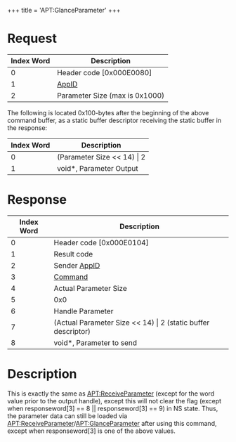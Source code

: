 +++
title = 'APT:GlanceParameter'
+++

# Request

| Index Word | Description                                    |
|------------|------------------------------------------------|
| 0          | Header code \[0x000E0080\]                     |
| 1          | [AppID](NS_and_APT_Services#appids "wikilink") |
| 2          | Parameter Size (max is 0x1000)                 |

The following is located 0x100-bytes after the beginning of the above
command buffer, as a static buffer descriptor receiving the static
buffer in the response:

| Index Word | Description                   |
|------------|-------------------------------|
| 0          | (Parameter Size \<\< 14) \| 2 |
| 1          | void\*, Parameter Output      |

# Response

| Index Word | Description                                                     |
|------------|-----------------------------------------------------------------|
| 0          | Header code \[0x000E0104\]                                      |
| 1          | Result code                                                     |
| 2          | Sender [AppID](NS_and_APT_Services#appids "wikilink")           |
| 3          | [Command](NS_and_APT_Services#command "wikilink")               |
| 4          | Actual Parameter Size                                           |
| 5          | 0x0                                                             |
| 6          | Handle Parameter                                                |
| 7          | (Actual Parameter Size \<\< 14) \| 2 (static buffer descriptor) |
| 8          | void\*, Parameter to send                                       |

# Description

This is exactly the same as
[<APT:ReceiveParameter>](APT:ReceiveParameter "wikilink") (except for
the word value prior to the output handle), except this will not clear
the flag (except when responseword\[3\] == 8 \|\| responseword\[3\] ==
9) in NS state. Thus, the parameter data can still be loaded via
[<APT:ReceiveParameter>](APT:ReceiveParameter "wikilink")/[<APT:GlanceParameter>](APT:GlanceParameter "wikilink")
after using this command, except when responseword\[3\] is one of the
above values.
